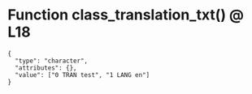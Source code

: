 # Function class_translation_txt() @ L18

    {
      "type": "character",
      "attributes": {},
      "value": ["0 TRAN test", "1 LANG en"]
    }

